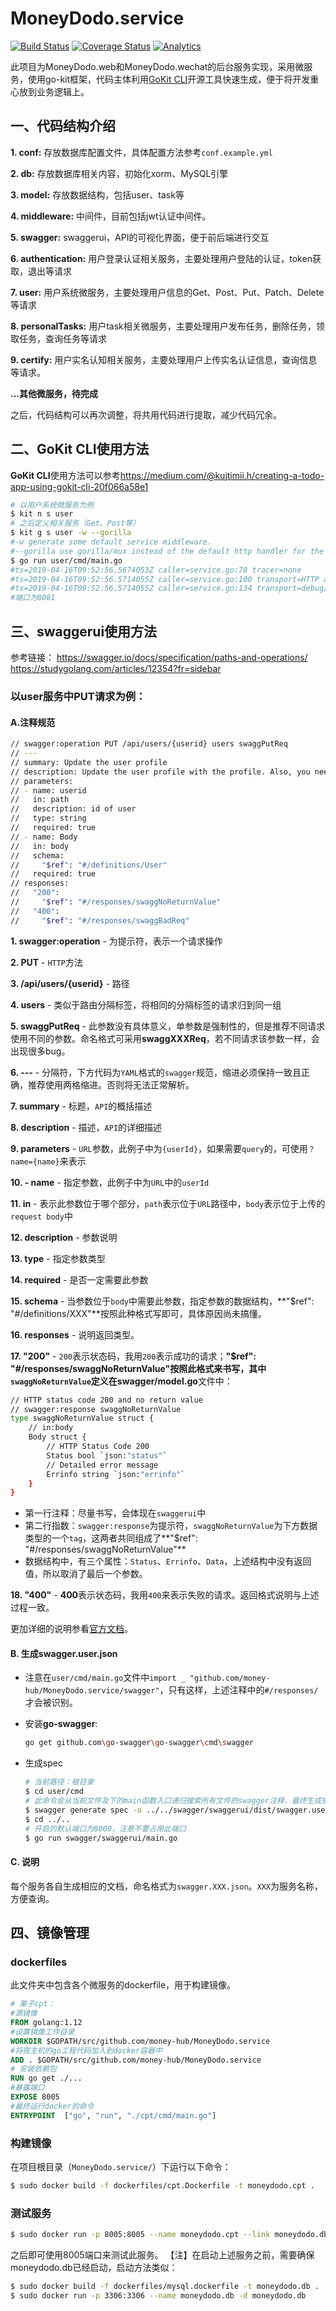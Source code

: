 # MoneyDodo.service

[![Build Status](https://travis-ci.org/money-hub/MoneyDodo.service.svg?branch=master)](https://travis-ci.org/money-hub/MoneyDodo.service.svg?branch=master)
[![Coverage Status](https://coveralls.io/repos/github/money-hub/MoneyDodo.service/badge.svg?branch=master)](https://coveralls.io/github/money-hub/MoneyDodo.service?branch=master)
[![Analytics](https://ga-beacon.appspot.com/UA-139167220-1/welcome-page)](https://github.com/money-hub/MoneyDodo.service)

此项目为MoneyDodo.web和MoneyDodo.wechat的后台服务实现，采用微服务，使用go-kit框架，代码主体利用[GoKit CLI](<https://github.com/kujtimiihoxha/kit>)开源工具快速生成，便于将开发重心放到业务逻辑上。

## 一、代码结构介绍

**1. conf:** 存放数据库配置文件，具体配置方法参考`conf.example.yml`

**2. db:** 存放数据库相关内容，初始化xorm、MySQL引擎

**3. model:** 存放数据结构，包括user、task等

**4. middleware:** 中间件，目前包括jwt认证中间件。

**5. swagger:** swaggerui，API的可视化界面，便于前后端进行交互

**6. authentication:** 用户登录认证相关服务，主要处理用户登陆的认证，token获取，退出等请求

**7. user:** 用户系统微服务，主要处理用户信息的Get、Post、Put、Patch、Delete等请求

**8. personalTasks:** 用户task相关微服务，主要处理用户发布任务，删除任务，领取任务，查询任务等请求

**9. certify:** 用户实名认知相关服务，主要处理用户上传实名认证信息，查询信息等请求。

**...其他微服务，待完成**

之后，代码结构可以再次调整，将共用代码进行提取，减少代码冗余。

## 二、GoKit CLI使用方法

**GoKit CLI**使用方法可以参考<https://medium.com/@kujtimii.h/creating-a-todo-app-using-gokit-cli-20f066a58e1>

```bash
# 以用户系统微服务为例
$ kit n s user
# 之后定义相关服务（Get、Post等）
$ kit g s user -w --gorilla
#-w generate some default service middleware.
#--gorilla use gorilla/mux instead of the default http handler for the http transport.
$ go run user/cmd/main.go
#ts=2019-04-16T09:52:56.5674053Z caller=service.go:78 tracer=none
#ts=2019-04-16T09:52:56.5714055Z caller=service.go:100 transport=HTTP addr=:8081
#ts=2019-04-16T09:52:56.5714055Z caller=service.go:134 transport=debug/HTTP addr=:8080
#端口为8081
```

## 三、swaggerui使用方法

参考链接：
https://swagger.io/docs/specification/paths-and-operations/
https://studygolang.com/articles/12354?fr=sidebar

### 以user服务中PUT请求为例：

#### A.注释规范

```bash
// swagger:operation PUT /api/users/{userid} users swaggPutReq
// ---
// summary: Update the user profile
// description: Update the user profile with the profile. Also, you need to specify the user ID.
// parameters:
// - name: userid
//   in: path
//   description: id of user
//   type: string
//   required: true
// - name: Body
//   in: body
//   schema:
//     "$ref": "#/definitions/User"
//   required: true
// responses:
//   "200":
//	   "$ref": "#/responses/swaggNoReturnValue"
//   "400":
//	   "$ref": "#/responses/swaggBadReq"
```

**1. swagger:operation** - 为提示符，表示一个请求操作

**2. PUT** - `HTTP`方法

**3. /api/users/{userid}** - 路径

**4. users** - 类似于路由分隔标签，将相同的分隔标签的请求归到同一组

**5. swaggPutReq** - 此参数没有具体意义，单参数是强制性的，但是推荐不同请求使用不同的参数。命名格式可采用**swaggXXXReq**，若不同请求该参数一样，会出现很多bug。

**6. ---** - 分隔符，下方代码为`YAML`格式的`swagger`规范，缩进必须保持一致且正确，推荐使用两格缩进。否则将无法正常解析。

**7. summary** - 标题，`API`的概括描述

**8. description** - 描述，`API`的详细描述

**9. parameters** - `URL`参数，此例子中为`{userId}`，如果需要`query`的，可使用`？name={name}`来表示

**10.  - name** - 指定参数，此例子中为`URL`中的`userId`

**11. in** - 表示此参数位于哪个部分，`path`表示位于`URL`路径中，`body`表示位于上传的`request body`中

**12. description** - 参数说明

**13. type** - 指定参数类型

**14. required** - 是否一定需要此参数

**15. schema** - 当参数位于`body`中需要此参数，指定参数的数据结构，**"$ref": "#/definitions/XXX"**按照此种格式写即可，具体原因尚未搞懂。

**16. responses** - 说明返回类型。

**17. "200"** - `200`表示状态码，我用`200`表示成功的请求；**"$ref": "#/responses/swaggNoReturnValue"**按照此格式来书写，其中`swaggNoReturnValue`定义在**swagger/model.go**文件中：

```bash
// HTTP status code 200 and no return value
// swagger:response swaggNoReturnValue
type swaggNoReturnValue struct {
	// in:body
	Body struct {
		// HTTP Status Code 200
		Status bool `json:"status"`
		// Detailed error message
		Errinfo string `json:"errinfo"`
	}
}
```

- 第一行注释：尽量书写，会体现在`swaggerui`中
- 第二行指数：`swagger:response`为提示符，`swaggNoReturnValue`为下方数据类型的一个`tag`，这两者共同组成了**"$ref": "#/responses/swaggNoReturnValue"**
- 数据结构中，有三个属性：`Status`、`Errinfo`、`Data`，上述结构中没有返回值，所以取消了最后一个参数。

**18. "400"** - **400**表示状态码，我用`400`来表示失败的请求。返回格式说明与上述过程一致。

更加详细的说明参看[官方文档](https://swagger.io/docs/specification/paths-and-operations/)。

#### B. 生成swagger.user.json

- 注意在`user/cmd/main.go`文件中`import _ "github.com/money-hub/MoneyDodo.service/swagger"`，只有这样，上述注释中的`#/responses/`才会被识别。

- 安装**go-swagger**:

  ```bash
  go get github.com\go-swagger\go-swagger\cmd\swagger
  ```

- 生成spec

  ```bash
  # 当前路径：根目录
  $ cd user/cmd
  # 此命令会从当前文件及下的main函数入口递归搜索所有文件的swagger注释，最终生成指定的`swagger.users.json`
  $ swagger generate spec -o ../../swagger/swaggerui/dist/swagger.user.json
  $ cd ../..
  # 开启的默认端口为8000，注意不要占用此端口
  $ go run swagger/swaggerui/main.go
  ```

#### C. 说明

每个服务各自生成相应的文档，命名格式为`swagger.XXX.json`。`XXX`为服务名称，方便查询。

## 四、镜像管理

### dockerfiles

此文件夹中包含各个微服务的dockerfile，用于构建镜像。

```dockerfile
# 栗子cpt：
#源镜像
FROM golang:1.12
#设置镜像工作目录
WORKDIR $GOPATH/src/github.com/money-hub/MoneyDodo.service
#将宿主机的go工程代码加入到docker容器中
ADD . $GOPATH/src/github.com/money-hub/MoneyDodo.service
# 安装依赖包
RUN go get ./...
#暴露端口
EXPOSE 8005
#最终运行docker的命令
ENTRYPOINT  ["go", "run", "./cpt/cmd/main.go"]
```

### 构建镜像

在项目根目录（`MoneyDodo.service/`）下运行以下命令：

```bash
$ sudo docker build -f dockerfiles/cpt.Dockerfile -t moneydodo.cpt . 
```

### 测试服务

```bash
$ sudo docker run -p 8005:8005 --name moneydodo.cpt --link moneydodo.db:moneydodo.db -d moneydodo.cpt
```
之后即可使用8005端口来测试此服务。
【注】在启动上述服务之前，需要确保moneydodo.db已经启动，启动方法类似：

```bash
$ sudo docker build -f dockerfiles/mysql.dockerfile -t moneydodo.db . 
$ sudo docker run -p 3306:3306 --name moneydodo.db -d moneydodo.db
```